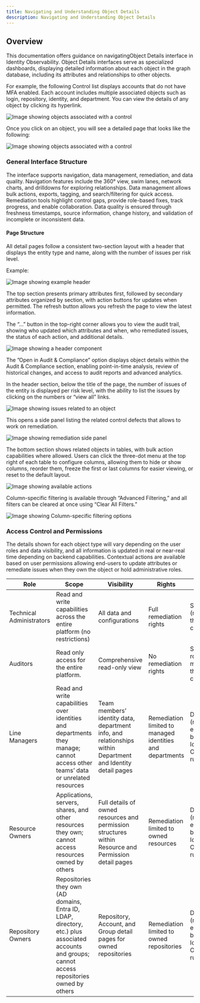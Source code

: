 ```yaml
---
title: Navigating and Understanding Object Details 
description: Navigating and Understanding Object Details
---
```


## Overview

This documentation offers guidance on navigatingObject Details interface in Identity Observability. Object Details interfaces serve as specialized dashboards, displaying detailed information about each object in the graph database, including its attributes and relationships to other objects. 

For example, the following Control list displays accounts that do not have MFA enabled. Each account includes multiple associated objects such as login, repository, identity, and department. You can view the details of any object by clicking its hyperlink. 
 
 ![Image showing objects associated with a control](Media/objects.png "Image showing objects associated with a control")

Once you click on an object, you will see a detailed page that looks like the following: 

 ![Image showing objects associated with a control](Media/objdetailexample.png "Image showing objects associated with a control")

### General Interface Structure

The interface supports navigation, data management, remediation, and data quality. Navigation features include the 360° view, swim lanes, network charts, and drilldowns for exploring relationships. Data management allows bulk actions, exports, tagging, and search/filtering for quick access. Remediation tools highlight control gaps, provide role-based fixes, track progress, and enable collaboration. Data quality is ensured through freshness timestamps, source information, change history, and validation of incomplete or inconsistent data. 

#### Page Structure 

All detail pages follow a consistent two-section layout with a header that displays the entity type and name, along with the number of issues per risk level. 

Example: 

 ![Image showing example header](Media/header.png "Image showing example of a header")


The top section presents primary attributes first, followed by secondary attributes organized by section, with action buttons for updates when permitted. The refresh button allows you refresh the page to view the latest information. 

The “…” button in the top-right corner allows you to view the audit trail, showing who updated which attributes and when, who remediated issues, the status of each action, and additional details.

 ![Image showing a header component](Media/dotsbtn.png "Image showing a header component")

The ”Open in Audit & Compliance” option displays object details within the Audit & Compliance section, enabling point-in-time analysis, review of historical changes, and access to audit reports and advanced analytics. 

In the header section, below the title of the page, the number of issues of the entity is displayed per risk level, with the ability to list the issues by clicking on the numbers or “view all” links.  

  ![Image showing issues related to an object](Media/objissues.png "Image showing issues related to an object")

This opens a side panel listing the related control defects that allows to work on remediation. 

 ![Image showing remediation side panel](Media/remediatesidepanel.png "Image showing remediation side panel")
 
The bottom section shows related objects in tables, with bulk action capabilities where allowed. Users can click the three-dot menu at the top right of each table to configure columns, allowing them to hide or show columns, reorder them, freeze the first or last columns for easier viewing, or reset to the default layout. 
 
 ![Image showing available actions](Media/objectactions.png "Image showing available actions")


Column-specific filtering is available through “Advanced Filtering,” and all filters can be cleared at once using “Clear All Filters.” 

 ![Image showing Column-specific filtering options](Media/configure-columns.png "Image showing Column-specific filtering options")

### Access Control and Permissions

The details shown for each object type will vary depending on the user roles and data visibility, and all information is updated in real or near-real time depending on backend capabilities. Contextual actions are available based on user permissions allowing end-users to update attributes or remediate issues when they own the object or hold administrative roles.

| Role                 | Scope                                                                                           | Visibility                                                                                          | Rights                                          | Type                                   |
|-----------------------|-------------------------------------------------------------------------------------------------|----------------------------------------------------------------------------------------------------|------------------------------------------------|----------------------------------------|
| Technical Administrators | Read and write capabilities across the entire platform (no restrictions)                        | All data and configurations                                                                         | Full remediation rights                         | Static (managed in the IDP console)    |
| Auditors              | Read only access for the entire platform.                                                       | Comprehensive read-only view                                                                       | No remediation rights                           | Static (this role is managed in the IDP console)    |
| Line Managers         | Read and write capabilities over identities and departments they manage; cannot access other teams’ data or unrelated resources | Team members’ identity data, department info, and relationships within Department and Identity detail pages | Remediation limited to managed identities and departments | Dynamic (role is established based on Identity Observability rules) |
| Resource Owners       | Applications, servers, shares, and other resources they own; cannot access resources owned by others | Full details of owned resources and permission structures within Resource and Permission detail pages | Remediation limited to owned resources          | Dynamic (role is established based on Identity Observability rules) |
| Repository Owners     | Repositories they own (AD domains, Entra ID, LDAP, directory, etc.) plus associated accounts and groups; cannot access repositories owned by others | Repository, Account, and Group detail pages for owned repositories                                 | Remediation limited to owned repositories       | Dynamic (role is established based on Identity Observability rules) |
